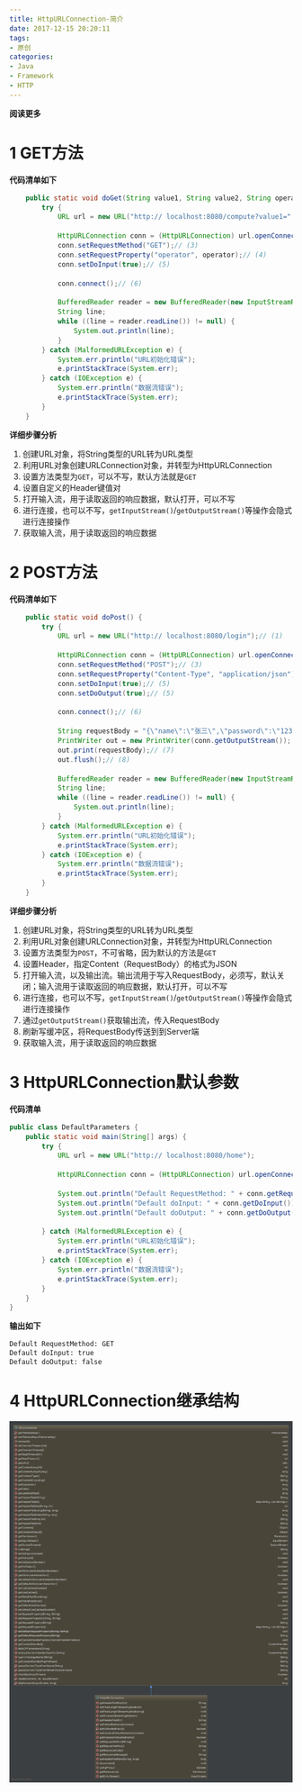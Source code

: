 ```yaml
---
title: HttpURLConnection-简介
date: 2017-12-15 20:20:11
tags: 
- 原创
categories: 
- Java
- Framework
- HTTP
---
```


__阅读更多__

<!--more-->

# 1 GET方法

__代码清单如下__

```Java
    public static void doGet(String value1, String value2, String operator) {
        try {
            URL url = new URL("http:// localhost:8080/compute?value1=" + value1 + "&value2=" + value2);// (1)

            HttpURLConnection conn = (HttpURLConnection) url.openConnection();// (2)
            conn.setRequestMethod("GET");// (3)
            conn.setRequestProperty("operator", operator);// (4)
            conn.setDoInput(true);// (5)

            conn.connect();// (6)

            BufferedReader reader = new BufferedReader(new InputStreamReader(conn.getInputStream()));// (7)
            String line;
            while ((line = reader.readLine()) != null) {
                System.out.println(line);
            }
        } catch (MalformedURLException e) {
            System.err.println("URL初始化错误");
            e.printStackTrace(System.err);
        } catch (IOException e) {
            System.err.println("数据流错误");
            e.printStackTrace(System.err);
        }
    }
```

__详细步骤分析__

1. 创建URL对象，将String类型的URL转为URL类型
1. 利用URL对象创建URLConnection对象，并转型为HttpURLConnection
1. 设置方法类型为`GET`，可以不写，默认方法就是`GET`
1. 设置自定义的Header键值对
1. 打开输入流，用于读取返回的响应数据，默认打开，可以不写
1. 进行连接，也可以不写，`getInputStream()`/`getOutputStream()`等操作会隐式进行连接操作
1. 获取输入流，用于读取返回的响应数据

# 2 POST方法

__代码清单如下__

```Java
    public static void doPost() {
        try {
            URL url = new URL("http:// localhost:8080/login");// (1)

            HttpURLConnection conn = (HttpURLConnection) url.openConnection();// (2)
            conn.setRequestMethod("POST");// (3)
            conn.setRequestProperty("Content-Type", "application/json");// (4)
            conn.setDoInput(true);// (5)
            conn.setDoOutput(true);// (5)

            conn.connect();// (6)

            String requestBody = "{\"name\":\"张三\",\"password\":\"123456789\"}";
            PrintWriter out = new PrintWriter(conn.getOutputStream());
            out.print(requestBody);// (7)
            out.flush();// (8)

            BufferedReader reader = new BufferedReader(new InputStreamReader(conn.getInputStream()));// (9)
            String line;
            while ((line = reader.readLine()) != null) {
                System.out.println(line);
            }
        } catch (MalformedURLException e) {
            System.err.println("URL初始化错误");
            e.printStackTrace(System.err);
        } catch (IOException e) {
            System.err.println("数据流错误");
            e.printStackTrace(System.err);
        }
    }
```

__详细步骤分析__

1. 创建URL对象，将String类型的URL转为URL类型
1. 利用URL对象创建URLConnection对象，并转型为HttpURLConnection
1. 设置方法类型为`POST`，不可省略，因为默认的方法是`GET`
1. 设置Header，指定Content（RequestBody）的格式为JSON
1. 打开输入流，以及输出流。输出流用于写入RequestBody，必须写，默认关闭；输入流用于读取返回的响应数据，默认打开，可以不写
1. 进行连接，也可以不写，`getInputStream()`/`getOutputStream()`等操作会隐式进行连接操作
1. 通过`getOutputStream()`获取输出流，传入RequestBody
1. 刷新写缓冲区，将RequestBody传送到到Server端
1. 获取输入流，用于读取返回的响应数据

# 3 HttpURLConnection默认参数

__代码清单__
```Java
public class DefaultParameters {
    public static void main(String[] args) {
        try {
            URL url = new URL("http:// localhost:8080/home");

            HttpURLConnection conn = (HttpURLConnection) url.openConnection();

            System.out.println("Default RequestMethod: " + conn.getRequestMethod());
            System.out.println("Default doInput: " + conn.getDoInput());
            System.out.println("Default doOutput: " + conn.getDoOutput());

        } catch (MalformedURLException e) {
            System.err.println("URL初始化错误");
            e.printStackTrace(System.err);
        } catch (IOException e) {
            System.err.println("数据流错误");
            e.printStackTrace(System.err);
        }
    }
}
```

__输出如下__

```
Default RequestMethod: GET
Default doInput: true
Default doOutput: false
```

# 4 HttpURLConnection继承结构

![HttpURLConnection](/images/HttpURLConnection-简介/HttpURLConnection.png)

